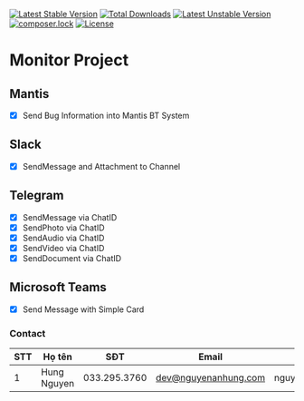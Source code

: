 [![Latest Stable Version](https://poser.pugx.org/nguyenanhung/monitor/v/stable)](https://packagist.org/packages/nguyenanhung/monitor)
[![Total Downloads](https://poser.pugx.org/nguyenanhung/monitor/downloads)](https://packagist.org/packages/nguyenanhung/monitor)
[![Latest Unstable Version](https://poser.pugx.org/nguyenanhung/monitor/v/unstable)](https://packagist.org/packages/nguyenanhung/monitor)
[![composer.lock](https://poser.pugx.org/nguyenanhung/monitor/composerlock)](https://packagist.org/packages/nguyenanhung/monitor)
[![License](https://poser.pugx.org/nguyenanhung/monitor/license)](https://packagist.org/packages/nguyenanhung/monitor)
# Monitor Project

## Mantis
- [x] Send Bug Information into Mantis BT System

## Slack

- [x] SendMessage and Attachment to Channel

## Telegram

- [x] SendMessage via ChatID
- [x] SendPhoto via ChatID
- [x] SendAudio via ChatID
- [x] SendVideo via ChatID
- [x] SendDocument via ChatID

## Microsoft Teams
- [x] Send Message with Simple Card

### Contact

| STT  | Họ tên         | SĐT           | Email           | Skype            |
| ---- | -------------- | ------------- | --------------- | ---------------- |
| 1    | Hung Nguyen | 033.295.3760 | dev@nguyenanhung.com | nguyenanhung5891 |